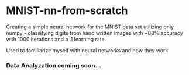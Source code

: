 # MNIST-nn-from-scratch
Creating a simple neural network for the MNIST data set utilizing only numpy - classifying digits from hand written images with ~88% accuracy with 1000 iterations and a .1 learning rate. 

Used to familiarize myself with neural networks and how they work 

### Data Analyzation coming soon...
